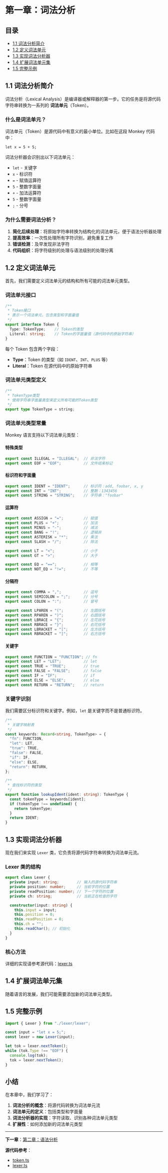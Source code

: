 # 第一章：词法分析

## 目录

- [1.1 词法分析简介](#11-词法分析简介)
- [1.2 定义词法单元](#12-定义词法单元)
- [1.3 实现词法分析器](#13-实现词法分析器)
- [1.4 扩展词法单元集](#14-扩展词法单元集)
- [1.5 完整示例](#15-完整示例)

## 1.1 词法分析简介

词法分析（Lexical Analysis）是编译器或解释器的第一步。它的任务是将源代码字符串转换为一系列的 **词法单元**（Token）。

### 什么是词法单元？

词法单元（Token）是源代码中有意义的最小单位。比如在这段 Monkey 代码中：

```monkey
let x = 5 + 5;
```

词法分析器会识别出以下词法单元：

- `let` - 关键字
- `x` - 标识符
- `=` - 赋值运算符
- `5` - 整数字面量
- `+` - 加法运算符
- `5` - 整数字面量
- `;` - 分号

### 为什么需要词法分析？

1. **简化后续处理**：将原始字符串转换为结构化的词法单元，便于语法分析器处理
2. **提高效率**：一次性处理所有字符识别，避免重复工作
3. **错误检测**：及早发现非法字符
4. **代码组织**：将字符级别的处理与语法级别的处理分离

## 1.2 定义词法单元

首先，我们需要定义词法单元的结构和所有可能的词法单元类型。

### 词法单元接口

```typescript
/**
 * Token接口
 * 表示一个词法单元，包含类型和字面量值
 */
export interface Token {
  Type: TokenType;    // Token的类型
  Literal: string;    // Token的字面量值（源代码中的原始字符串）
}
```

每个 Token 包含两个字段：

- **Type**：Token 的类型（如 `IDENT`、`INT`、`PLUS` 等）
- **Literal**：Token 在源代码中的原始字符串

### 词法单元类型定义

```typescript
/**
 * TokenType类型
 * 使用字符串字面量类型来定义所有可能的Token类型
 */
export type TokenType = string;
```

### 词法单元类型常量

Monkey 语言支持以下词法单元类型：

#### 特殊类型

```typescript
export const ILLEGAL = "ILLEGAL";  // 非法字符
export const EOF = "EOF";          // 文件结束标记
```

#### 标识符和字面量

```typescript
export const IDENT = "IDENT";      // 标识符：add, foobar, x, y
export const INT = "INT";          // 整数：1343456
export const STRING = "STRING";    // 字符串："foobar"
```

#### 运算符

```typescript
export const ASSIGN = "=";         // 赋值
export const PLUS = "+";           // 加法
export const MINUS = "-";          // 减法
export const BANG = "!";           // 逻辑非
export const ASTERISK = "*";       // 乘法
export const SLASH = "/";          // 除法

export const LT = "<";             // 小于
export const GT = ">";             // 大于

export const EQ = "==";            // 相等
export const NOT_EQ = "!=";        // 不等
```

#### 分隔符

```typescript
export const COMMA = ",";          // 逗号
export const SEMICOLON = ";";      // 分号
export const COLON = ":";          // 冒号

export const LPAREN = "(";         // 左圆括号
export const RPAREN = ")";         // 右圆括号
export const LBRACE = "{";         // 左花括号
export const RBRACE = "}";         // 右花括号
export const LBRACKET = "[";       // 左方括号
export const RBRACKET = "]";       // 右方括号
```

#### 关键字

```typescript
export const FUNCTION = "FUNCTION"; // fn
export const LET = "LET";          // let
export const TRUE = "TRUE";        // true
export const FALSE = "FALSE";      // false
export const IF = "IF";            // if
export const ELSE = "ELSE";        // else
export const RETURN = "RETURN";    // return
```

### 关键字识别

我们需要区分标识符和关键字。例如，`let` 是关键字而不是普通标识符。

```typescript
/**
 * 关键字映射表
 */
const keywords: Record<string, TokenType> = {
  "fn": FUNCTION,
  "let": LET,
  "true": TRUE,
  "false": FALSE,
  "if": IF,
  "else": ELSE,
  "return": RETURN,
};

/**
 * 查找标识符的类型
 */
export function lookupIdent(ident: string): TokenType {
  const tokenType = keywords[ident];
  if (tokenType !== undefined) {
    return tokenType;
  }
  return IDENT;
}
```

## 1.3 实现词法分析器

现在我们来实现 `Lexer` 类，它负责将源代码字符串转换为词法单元流。

### Lexer 类的结构

```typescript
export class Lexer {
  private input: string;        // 输入的源代码字符串
  private position: number;     // 当前字符的位置
  private readPosition: number; // 下一个字符的位置
  private ch: string;           // 当前正在检查的字符

  constructor(input: string) {
    this.input = input;
    this.position = 0;
    this.readPosition = 0;
    this.ch = "";
    this.readChar(); // 初始化
  }
}
```

### 核心方法

详细的实现请参考源代码：[lexer.ts](../src/monkey/lexer/lexer.ts)

## 1.4 扩展词法单元集

随着语言的发展，我们可能需要添加新的词法单元类型。

## 1.5 完整示例

```typescript
import { Lexer } from "./lexer/lexer";

const input = "let x = 5;";
const lexer = new Lexer(input);

let tok = lexer.nextToken();
while (tok.Type !== "EOF") {
  console.log(tok);
  tok = lexer.nextToken();
}
```

## 小结

在本章中，我们学习了：

1. **词法分析的概念**：将源代码转换为词法单元流
2. **词法单元的定义**：包括类型和字面量
3. **词法分析器的实现**：字符读取、识别各种词法单元类型
4. **扩展性**：如何添加新的词法单元类型

---

**下一章**：[第二章：语法分析](./02-parsing.md)

**源代码参考**：
- [token.ts](../src/monkey/token/token.ts)
- [lexer.ts](../src/monkey/lexer/lexer.ts)

